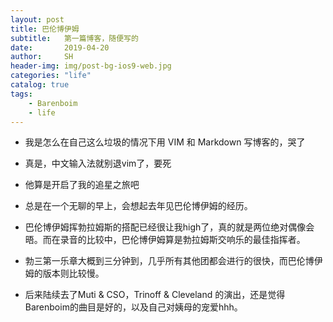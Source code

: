 ```yaml
---
layout: post
title: 巴伦博伊姆
subtitle:   第一篇博客，随便写的
date:       2019-04-20
author:     SH
header-img: img/post-bg-ios9-web.jpg
categories: "life"
catalog: true
tags:
    - Barenboim
	- life
---
```

- 我是怎么在自己这么垃圾的情况下用 VIM 和 Markdown 写博客的，哭了

- 真是，中文输入法就别退vim了，要死
- 他算是开启了我的追星之旅吧
- 总是在一个无聊的早上，会想起去年见巴伦博伊姆的经历。
- 巴伦博伊姆挥勃拉姆斯的搭配已经很让我high了，真的就是两位绝对偶像会晤。而在录音的比较中，巴伦博伊姆算是勃拉姆斯交响乐的最佳指挥者。
- 勃三第一乐章大概到三分钟到，几乎所有其他团都会进行的很快，而巴伦博伊姆的版本则比较慢。
- 后来陆续去了Muti & CSO，Trinoff & Cleveland 的演出，还是觉得Barenboim的曲目是好的，以及自己对姨母的宠爱hhh。 
